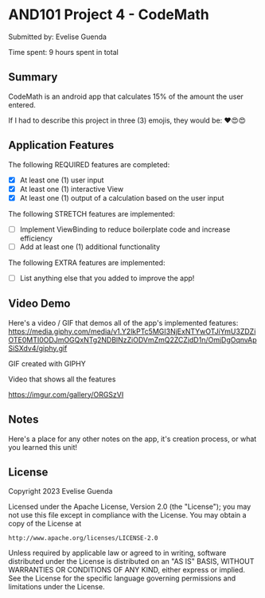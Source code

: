 # AND101 Project 4 - CodeMath

Submitted by: Evelise Guenda

Time spent: 9 hours spent in total

## Summary

CodeMath is an android app that calculates 15% of the amount the user entered.

If I had to describe this project in three (3) emojis, they would be: ❤️😍😍

## Application Features

The following REQUIRED features are completed:

- [X] At least one (1) user input
- [X] At least one (1) interactive View
- [X] At least one (1) output of a calculation based on the user input

The following STRETCH features are implemented:

- [ ] Implement ViewBinding to reduce boilerplate code and increase efficiency
- [ ] Add at least one (1) additional functionality

The following EXTRA features are implemented:

- [ ] List anything else that you added to improve the app!

## Video Demo

Here's a video / GIF that demos all of the app's implemented features:
https://media.giphy.com/media/v1.Y2lkPTc5MGI3NjExNTYwOTJiYmU3ZDZiOTE0MTI0ODJmOGQxNTg2NDBlNzZiODVmZmQ2ZCZjdD1n/OmjDgOqnvApSiSXdv4/giphy.gif

GIF created with GIPHY

Video that shows all the features

https://imgur.com/gallery/ORGSzVI

## Notes

Here's a place for any other notes on the app, it's creation process, or what you learned this unit!

## License

Copyright 2023 Evelise Guenda

Licensed under the Apache License, Version 2.0 (the "License");
you may not use this file except in compliance with the License.
You may obtain a copy of the License at

    http://www.apache.org/licenses/LICENSE-2.0

Unless required by applicable law or agreed to in writing, software
distributed under the License is distributed on an "AS IS" BASIS,
WITHOUT WARRANTIES OR CONDITIONS OF ANY KIND, either express or implied.
See the License for the specific language governing permissions and
limitations under the License.
